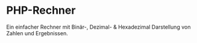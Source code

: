 # PHP-Rechner
Ein einfacher Rechner mit Binär-, Dezimal- &amp; Hexadezimal Darstellung von Zahlen und Ergebnissen.
